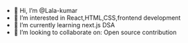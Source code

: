 - 👋 Hi, I’m @Lala-kumar
- 👀 I’m interested in React,HTML,CSS,frontend development
- 🌱 I’m currently learning next.js DSA
- 💞️ I’m looking to collaborate on: Open source contribution

<!---
Lala-kumar/Lala-kumar is a ✨ special ✨ repository because its `README.md` (this file) appears on your GitHub profile.
You can click the Preview link to take a look at your changes.
--->
